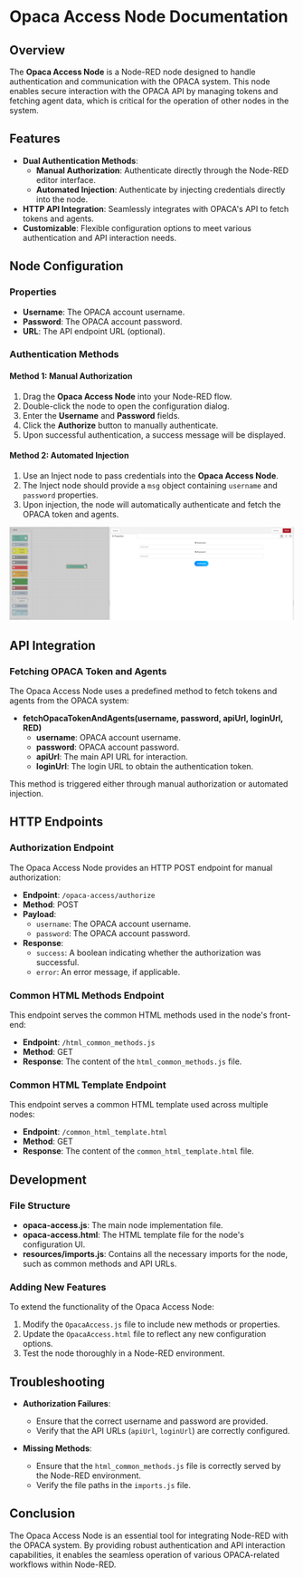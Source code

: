 
# Opaca Access Node Documentation

## Overview

The **Opaca Access Node** is a Node-RED node designed to handle authentication and communication with the OPACA system. This node enables secure interaction with the OPACA API by managing tokens and fetching agent data, which is critical for the operation of other nodes in the system.

## Features

- **Dual Authentication Methods**: 
  - **Manual Authorization**: Authenticate directly through the Node-RED editor interface.
  - **Automated Injection**: Authenticate by injecting credentials directly into the node.
- **HTTP API Integration**: Seamlessly integrates with OPACA's API to fetch tokens and agents.
- **Customizable**: Flexible configuration options to meet various authentication and API interaction needs.

## Node Configuration

### Properties

- **Username**: The OPACA account username.
- **Password**: The OPACA account password.
- **URL**: The API endpoint URL (optional).

### Authentication Methods

#### Method 1: Manual Authorization

1. Drag the **Opaca Access Node** into your Node-RED flow.
2. Double-click the node to open the configuration dialog.
3. Enter the **Username** and **Password** fields.
4. Click the **Authorize** button to manually authenticate.
5. Upon successful authentication, a success message will be displayed.

#### Method 2: Automated Injection

1. Use an Inject node to pass credentials into the **Opaca Access Node**.
2. The Inject node should provide a `msg` object containing `username` and `password` properties.
3. Upon injection, the node will automatically authenticate and fetch the OPACA token and agents.

![This is an image](../resources/Images/opaca-access-screen.png)     

## API Integration

### Fetching OPACA Token and Agents

The Opaca Access Node uses a predefined method to fetch tokens and agents from the OPACA system:

- **fetchOpacaTokenAndAgents(username, password, apiUrl, loginUrl, RED)**
  - **username**: OPACA account username.
  - **password**: OPACA account password.
  - **apiUrl**: The main API URL for interaction.
  - **loginUrl**: The login URL to obtain the authentication token.

This method is triggered either through manual authorization or automated injection.

## HTTP Endpoints

### Authorization Endpoint

The Opaca Access Node provides an HTTP POST endpoint for manual authorization:

- **Endpoint**: `/opaca-access/authorize`
- **Method**: POST
- **Payload**:
  - `username`: The OPACA account username.
  - `password`: The OPACA account password.
- **Response**:
  - `success`: A boolean indicating whether the authorization was successful.
  - `error`: An error message, if applicable.

### Common HTML Methods Endpoint

This endpoint serves the common HTML methods used in the node's front-end:

- **Endpoint**: `/html_common_methods.js`
- **Method**: GET
- **Response**: The content of the `html_common_methods.js` file.

### Common HTML Template Endpoint

This endpoint serves a common HTML template used across multiple nodes:

- **Endpoint**: `/common_html_template.html`
- **Method**: GET
- **Response**: The content of the `common_html_template.html` file.

## Development

### File Structure

- **opaca-access.js**: The main node implementation file.
- **opaca-access.html**: The HTML template file for the node's configuration UI.
- **resources/imports.js**: Contains all the necessary imports for the node, such as common methods and API URLs.

### Adding New Features

To extend the functionality of the Opaca Access Node:
1. Modify the `OpacaAccess.js` file to include new methods or properties.
2. Update the `OpacaAccess.html` file to reflect any new configuration options.
3. Test the node thoroughly in a Node-RED environment.

## Troubleshooting

- **Authorization Failures**:
  - Ensure that the correct username and password are provided.
  - Verify that the API URLs (`apiUrl`, `loginUrl`) are correctly configured.
  
- **Missing Methods**:
  - Ensure that the `html_common_methods.js` file is correctly served by the Node-RED environment.
  - Verify the file paths in the `imports.js` file.

## Conclusion

The Opaca Access Node is an essential tool for integrating Node-RED with the OPACA system. By providing robust authentication and API interaction capabilities, it enables the seamless operation of various OPACA-related workflows within Node-RED.
